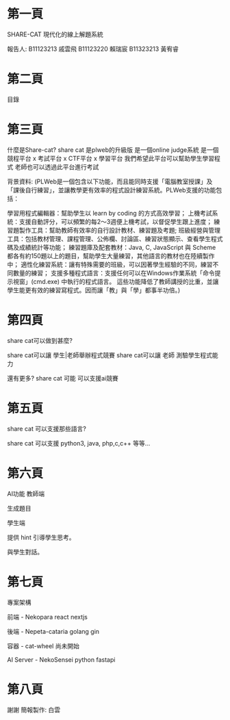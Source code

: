 # 第一頁

SHARE-CAT
現代化的線上解題系統

報告人:
B11123213 戚雲飛
B11123220 賴瑞宸
B11323213 黃宥睿

# 第二頁

目錄

# 第三頁

什麼是Share-cat?
share cat 是plweb的升級版 是一個online judge系統
是一個
競程平台 x 考試平台 x CTF平台 x 學習平台
我們希望此平台可以幫助學生學習程式
老師也可以透過此平台進行考試

背景資料: (PLWeb是一個包含以下功能，而且能同時支援「電腦教室授課」及「課後自行練習」，並讓教學更有效率的程式設計練習系統。PLWeb支援的功能包括：

學習用程式編輯器：幫助學生以 learn by coding 的方式高效學習；
上機考試系統：支援自動評分，可以頻繁的每2～3週便上機考試，以督促學生跟上進度；
練習題製作工具：幫助教師有效率的自行設計教材、練習題及考題;
班級經營與管理工具：包括教材管理、課程管理、公佈欄、討論區、練習狀態顯示、查看學生程式碼及成績統計等功能；
練習題庫及配套教材：Java, C, JavaScript 與 Scheme 都各有約150題以上的題目，幫助學生大量練習，其他語言的教材也在陸續製作中；
適性化練習系統：讓有特殊需要的班級，可以因著學生經驗的不同，練習不同數量的練習；
支援多種程式語言：支援任何可以在Windows作業系統「命令提示視窗」(cmd.exe) 中執行的程式語言。
這些功能降低了教師講授的比重，並讓學生能更有效的練習寫程式。因而讓「教」與「學」都事半功倍。)

# 第四頁

share cat可以做到甚麼?

share cat可以讓 學生|老師舉辦程式競賽
share cat可以讓 老師 測驗學生程式能力

還有更多?
share cat 可能 可以支援ai競賽

# 第五頁

share cat 可以支援那些語言?

share cat 可以支援 python3, java, php,c,c++ 等等...

# 第六頁

AI功能
教師端

生成題目

學生端

提供 hint 引導學生思考。

與學生對話。

# 第七頁

專案架構

前端 - Nekopara
react nextjs

後端 - Nepeta-cataria
golang gin

容器 - cat-wheel
尚未開始

AI Server - NekoSensei
python fastapi

# 第八頁

謝謝
簡報製作: 白雲